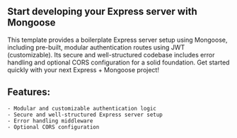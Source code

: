 ## Start developing your Express server with Mongoose

This template provides a boilerplate Express server setup using Mongoose, including pre-built, modular authentication routes using JWT (customizable). Its secure and well-structured codebase includes error handling and optional CORS configuration for a solid foundation. Get started quickly with your next Express + Mongoose project!

## Features:

    - Modular and customizable authentication logic
    - Secure and well-structured Express server setup
    - Error handling middleware
    - Optional CORS configuration

